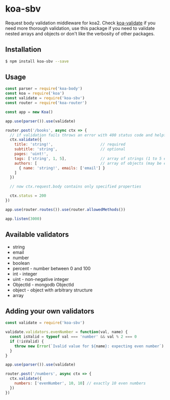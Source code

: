 # koa-sbv
Request body validation middleware for koa2. Check [koa-validate](https://github.com/RocksonZeta/koa-validate) if you need more thorough validation, use this package if you need to validate nested arrays and objects or don't like the verbosity of other packages.


## Installation
```bash
$ npm install koa-sbv --save
```

## Usage
```javascript
const parser = require('koa-body')
const koa = require('koa')
const validate = require('koa-sbv')
const router = require('koa-router')

const app = new Koa()

app.use(parser()).use(validate)

router.post('/books', async ctx => {
  // if validation fails throws an error with 400 status code and helpful message
  ctx.validate({
    title: 'string!',                     // required
    subtitle: 'string',                   // optional
    pages: 'uint!',
    tags: ['string', 1, 5],               // array of strings (1 to 5 elements)
    authors: [                            // array of objects (may be empty)
      { name: 'string!', emails: ['email'] }
    ]
  })

  // now ctx.request.body contains only specified properties

  ctx.status = 200
})

app.use(router.routes()).use(router.allowedMethods())

app.listen(3000)
```

## Available validators
* string
* email
* number
* boolean
* percent - number between 0 and 100
* int - integer
* uint - non-negative integer
* ObjectId - mongodb ObjectId
* object - object with arbitrary structure
* array

## Adding your own validators
```javascript
const validate = require('koa-sbv')

validate.validators.evenNumber = function(val, name) {
  const isValid = typeof val === 'number' && val % 2 === 0
  if (!isValid) {
    throw new Error(`Ivalid value for ${name}: expecting even number`)
  }
}

app.use(parser()).use(validate)

router.post('/numbers', async ctx => {
  ctx.validate({
    numbers: ['evenNumber', 10, 10] // exactly 10 even numbers
  })
})
```
